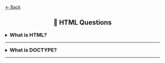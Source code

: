 <a href="../../README.md">← Back</a>

<div align="center">
  <h2>📝 HTML Questions</h1>
</div>

<details>
<summary><h3 style="display: inline;">What is HTML?</h3></summary>
<br />

DOCTYPE (Document Type Declaration) is an instruction at the beginning of an HTML document that tells the browser which version of HTML to use for rendering the page

</details>

---

<details>
<summary><h3 style="display: inline;">What is DOCTYPE?</h3></summary>
<br />

DOCTYPE (Document Type Declaration) is an instruction at the beginning of an HTML document that tells the browser which version of HTML to use for rendering the page

</details>

---
